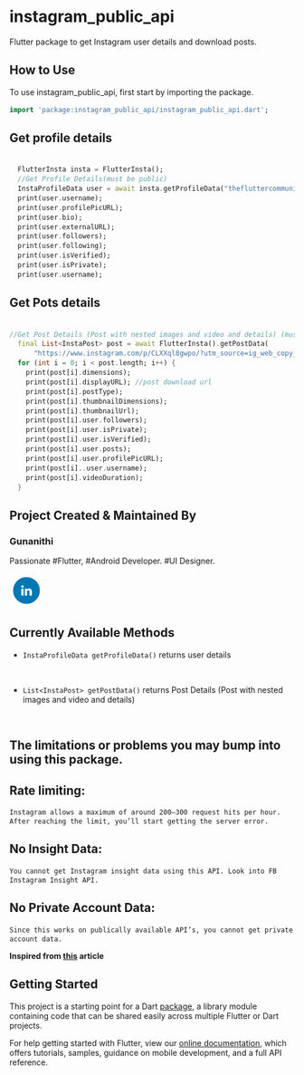 # instagram_public_api

Flutter package to get Instagram user details and download posts.

## How to Use 

To use instagram_public_api, first start by importing the package.
```dart
import 'package:instagram_public_api/instagram_public_api.dart';
```
## Get profile details

```dart

  FlutterInsta insta = FlutterInsta();
  //Get Profile Details(must be public)
  InstaProfileData user = await insta.getProfileData("thefluttercommunity");
  print(user.username);
  print(user.profilePicURL);
  print(user.bio);
  print(user.externalURL);
  print(user.followers);
  print(user.following);
  print(user.isVerified);
  print(user.isPrivate);
  print(user.username);

```
## Get Pots details

```dart

//Get Post Details (Post with nested images and video and details) (must be public)
  final List<InstaPost> post = await FlutterInsta().getPostData(
      "https://www.instagram.com/p/CLXXql8gwpo/?utm_source=ig_web_copy_link");
  for (int i = 0; i < post.length; i++) {
    print(post[i].dimensions);
    print(post[i].displayURL); //post download url
    print(post[i].postType);
    print(post[i].thumbnailDimensions);
    print(post[i].thumbnailUrl);
    print(post[i].user.followers);
    print(post[i].user.isPrivate);
    print(post[i].user.isVerified);
    print(post[i].user.posts);
    print(post[i].user.profilePicURL);
    print(post[i]..user.username);
    print(post[i].videoDuration);
  }

```

## Project Created & Maintained By

### Gunanithi

Passionate #Flutter, #Android Developer. #UI Designer.


<a href="https://www.linkedin.com/in/gunanithi-cs/"><img src="https://github.com/aritraroy/social-icons/blob/master/linkedin-icon.png?raw=true" width="60"></a>


## Currently Available Methods
- `InstaProfileData getProfileData()` returns user details
</br>

- `List<InstaPost> getPostData()` returns Post Details (Post with nested images and video and details)
</br>

## The limitations or problems you may bump into using this package.

## Rate limiting: 
    Instagram allows a maximum of around 200–300 request hits per hour. After reaching the limit, you’ll start getting the server error.
## No Insight Data: 
    You cannot get Instagram insight data using this API. Look into FB Instagram Insight API.
## No Private Account Data: 
    Since this works on publically available API’s, you cannot get private account data.


**Inspired from [this](https://medium.com/@vasu.pal/crawl-instagram-profiles-and-posts-the-most-efficient-way-possible-without-fb-graph-api-7ea270b11e74) article**

## Getting Started

This project is a starting point for a Dart
[package](https://flutter.dev/developing-packages/),
a library module containing code that can be shared easily across
multiple Flutter or Dart projects.

For help getting started with Flutter, view our 
[online documentation](https://flutter.dev/docs), which offers tutorials, 
samples, guidance on mobile development, and a full API reference.
